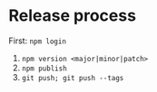 # Release process

First: `npm login`

1. `npm version <major|minor|patch>`
2. `npm publish`
3. `git push; git push --tags`
